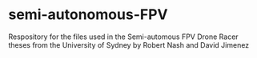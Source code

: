 # semi-autonomous-FPV
Respository for the files used in the Semi-automous FPV Drone Racer theses from the University of Sydney by Robert Nash and David Jimenez
